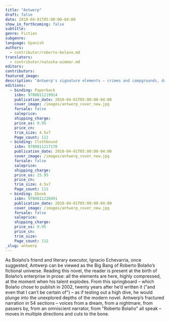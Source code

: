 ```yaml
---
title: "Antwerp"
draft: false
date: 2010-04-01T05:00:00-04:00
show_in_forthcoming: false
subtitle:
genre: Fiction
subgenre:
language: Spanish
authors:
  - contributor/roberto-bolano.md
translators:
  - contributor/natasha-wimmer.md
editors:
contributors:
featured_image:
description: "Antwerp's signature elements – crimes and campgrounds, drifters and poetry, sex and love, corrupt cops and misfits – mark this, his first novel, as pure Bolaño. "
editions:
  - binding: Paperback
    isbn: 9780811219914
    publication_date: 2010-04-01T05:00:00-04:00
    cover_image: /images/antwerp_cover_new.jpg
    forsale: false
    saleprice:
    shipping_charge:
    price_us: 9.95
    price_cn:
    trim_size: 4.5x7
    Page_count: 112
  - binding: Clothbound
    isbn: 9780811217170
    publication_date: 2010-04-01T05:00:00-04:00
    cover_image: /images/antwerp_cover_new.jpg
    forsale: false
    saleprice:
    shipping_charge:
    price_us: 15.95
    price_cn:
    trim_size: 4.5x7
    Page_count: 112
  - binding: Ebook
    isbn: 9780811220491
    publication_date: 2010-04-01T05:00:00-04:00
    cover_image: /images/antwerp_cover_new.jpg
    forsale: false
    saleprice:
    shipping_charge:
    price_us: 9.95
    price_cn:
    trim_size:
    Page_count: 112
_slug: antwerp
---
```


As Bolaño’s friend and literary executor, Ignacio Echevarria, once suggested, Antwerp can be viewed as the Big Bang of Roberto Bolaño’s fictional universe. Reading this novel, the reader is present at the birth of Bolaño’s enterprise in prose: all the elements are here, highly compressed, at the moment when his talent explodes. From this springboard – which Bolaño chose to publish in 2002, twenty years after he’d written it ("and even that I can’t be certain of") – as if testing out a high dive, he would plunge into the unexplored depths of the modern novel. Antwerp’s fractured narration in 54 sections – voices from a dream, from a nightmare, from passers by, from an omniscient narrator, from "Roberto Bolaño" all speak – moves in multiple directions and cuts to the bone.

